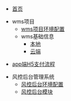 <!-- docs/_sidebar.md -->

* [首页](/)
- wms项目
  * [wms项目环境配置](/wms/evn.md)
  - wms基础信息
    * [本地](/wms/local.md)
    * [云端](/wms/cloud.md)
* [app端H5支付流程](/app/index.md)
- 风控后台管理系统
  * [风控后台环境配置](/risk/evn.md)
  * [风控后台模块](/risk/risk.md)